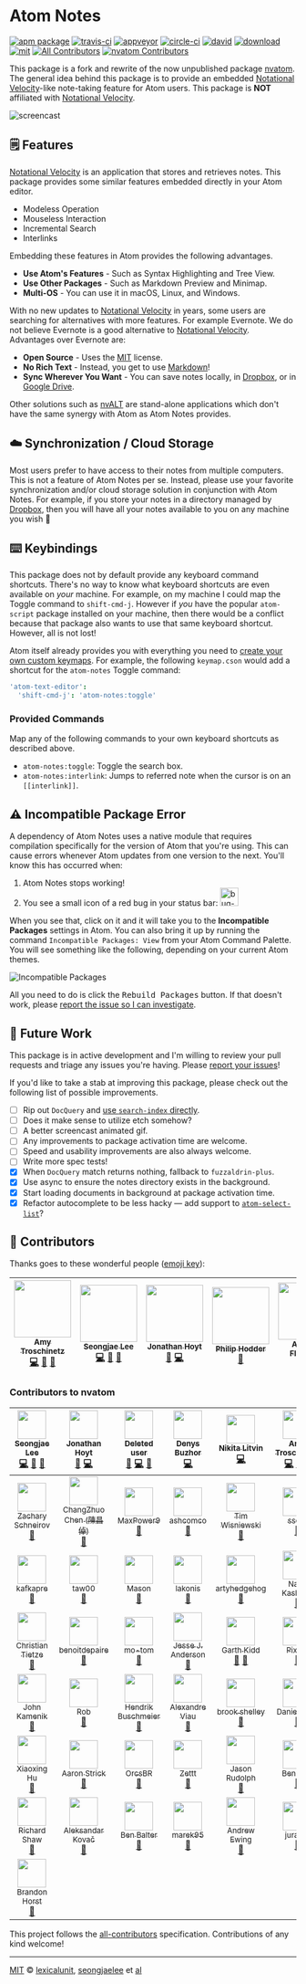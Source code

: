 # Atom Notes

[![apm package][apm-ver-link]][releases]
[![travis-ci][travis-ci-badge]][travis-ci]
[![appveyor][appveyor-badge]][appveyor]
[![circle-ci][circle-ci-badge]][circle-ci]
[![david][david-badge]][david]
[![download][dl-badge]][apm-pkg-link]
[![mit][mit-badge]][mit]
[![All Contributors][notes-contrib]](#-contributors)
[![nvatom Contributors][nvatom-contrib]][nvatom]

This package is a fork and rewrite of the now unpublished package
[nvatom][nvatom]. The general idea behind this package is to provide an embedded
[Notational Velocity][nv]-like note-taking feature for Atom users. This package
is **NOT** affiliated with [Notational Velocity][nv].

![screencast][screencast]

## 🗒️ Features

[Notational Velocity][nv] is an application that stores and retrieves notes.
This package provides some similar features embedded directly in your Atom
editor.

- Modeless Operation
- Mouseless Interaction
- Incremental Search
- Interlinks

Embedding these features in Atom provides the following advantages.

- **Use Atom's Features** - Such as Syntax Highlighting and Tree View.
- **Use Other Packages** - Such as Markdown Preview and Minimap.
- **Multi-OS** - You can use it in macOS, Linux, and Windows.

With no new updates to [Notational Velocity][nv] in years, some users are
searching for alternatives with more features. For example Evernote. We do not
believe Evernote is a good alternative to [Notational Velocity][nv]. Advantages
over Evernote are:

- **Open Source** - Uses the [MIT][mit] license.
- **No Rich Text** - Instead, you get to use [Markdown][md]!
- **Sync Wherever You Want** - You can save notes locally, in
  [Dropbox][dropbox], or in [Google Drive][drive].

Other solutions such as [nvALT][nvalt] are stand-alone applications which don't
have the same synergy with Atom as Atom Notes provides.

## ☁️ Synchronization / Cloud Storage

Most users prefer to have access to their notes from multiple computers. This is
not a feature of Atom Notes per se. Instead, please use your favorite
synchronization and/or cloud storage solution in conjunction with Atom Notes.
For example, if you store your notes in a directory managed by
[Dropbox][dropbox], then you will have all your notes available to you on any
machine you wish 🎉

## ⌨️ Keybindings

This package does not by default provide any keyboard command shortcuts. There's
no way to know what keyboard shortcuts are even available on *your* machine. For
example, on my machine I could map the Toggle command to `shift-cmd-j`. However
if *you* have the popular `atom-script` package installed on your machine, then
there would be a conflict because that package also wants to use that same
keyboard shortcut. However, all is not lost!

Atom itself already provides you with everything you need to
[create your own custom keymaps][keymaps]. For example, the following
`keymap.cson` would add a shortcut for the `atom-notes` Toggle command:

```cson
'atom-text-editor':
  'shift-cmd-j': 'atom-notes:toggle'
```

### Provided Commands

Map any of the following commands to your own keyboard shortcuts as described
above.

- `atom-notes:toggle`: Toggle the search box.
- `atom-notes:interlink`: Jumps to referred note when the cursor is on
  an `[[interlink]]`.

## ⚠️ Incompatible Package Error

A dependency of Atom Notes uses a native module that requires compilation
specifically for the version of Atom that you're using. This can cause errors
whenever Atom updates from one version to the next. You'll know this has
occurred when:

1. Atom Notes stops working!
2. You see a small icon of a red bug in your status bar: <img width="32" alt="bug-icon" src="https://user-images.githubusercontent.com/1903876/28801085-7addf59c-7615-11e7-88e4-81e20121ec63.png">

When you see that, click on it and it will take you to the
**Incompatible Packages** settings in Atom. You can also bring it up by running
the command `Incompatible Packages: View` from your Atom Command Palette. You
will see something like the following, depending on your current Atom themes.

![Incompatible Packages][incompatible]

All you need to do is click the <kbd>Rebuild Packages</kbd> button. If that
doesn't work, please [report the issue so I can investigate][issues].

## 🔮 Future Work

This package is in active development and I'm willing to review your pull
requests and triage any issues you're having. Please
[report your issues][issues]!

If you'd like to take a stab at improving this package, please check out the
following list of possible improvements.

- [ ] Rip out `DocQuery` and [use `search-index` directly](use-search-index).
- [ ] Does it make sense to utilize etch somehow?
- [ ] A better screencast animated gif.
- [ ] Any improvements to package activation time are welcome.
- [ ] Speed and usability improvements are also always welcome.
- [ ] Write more spec tests!
- [x] When `DocQuery` match returns nothing, fallback to `fuzzaldrin-plus`.
- [x] Use async to ensure the notes directory exists in the background.
- [x] Start loading documents in background at package activation time.
- [x] Refactor autocomplete to be less hacky &mdash; add support to
  [`atom-select-list`][autocomplete]?

## 💖 Contributors

Thanks goes to these wonderful people ([emoji key][emoji-key]):

<!-- ALL-CONTRIBUTORS-LIST:START - Do not remove or modify this section -->
| [<img src="https://avatars1.githubusercontent.com/u/1903876?v=4" width="100px;"/><br /><sub>Amy Troschinetz</sub>](http://lexicalunit.com)<br />[💻](https://github.com/lexicalunit/atom-notes/commits?author=lexicalunit "Code") [📖](https://github.com/lexicalunit/atom-notes/commits?author=lexicalunit "Documentation") [🐛](https://github.com/lexicalunit/atom-notes/issues?q=author%3Alexicalunit "Bug reports") | [<img src="https://avatars1.githubusercontent.com/u/948301?v=4" width="100px;"/><br /><sub>Seongjae Lee</sub>](http://bluebrown.net)<br />[💻](https://github.com/lexicalunit/atom-notes/commits?author=seongjaelee "Code") [📖](https://github.com/lexicalunit/atom-notes/commits?author=seongjaelee "Documentation") [🐛](https://github.com/lexicalunit/atom-notes/issues?q=author%3Aseongjaelee "Bug reports") | [<img src="https://avatars1.githubusercontent.com/u/623?v=4" width="100px;"/><br /><sub>Jonathan Hoyt</sub>](http://theprogrammingbutler.com)<br />[🐛](https://github.com/lexicalunit/atom-notes/issues?q=author%3Ajonmagic "Bug reports") [💻](https://github.com/lexicalunit/atom-notes/commits?author=jonmagic "Code") | [<img src="https://avatars1.githubusercontent.com/u/6660636?v=4" width="100px;"/><br /><sub>Philip Hodder</sub>](http://www.encodis.com)<br />[🐛](https://github.com/lexicalunit/atom-notes/issues?q=author%3Aphilip-hodder "Bug reports") | [<img src="https://avatars1.githubusercontent.com/u/1546080?v=4" width="100px;"/><br /><sub>A. Lloyd Flanagan</sub>](http://adrian-l-flanagan.herokuapp.com)<br />[🐛](https://github.com/lexicalunit/atom-notes/issues?q=author%3Aalflanagan "Bug reports") | [<img src="https://avatars2.githubusercontent.com/u/31057217?v=4" width="100px;"/><br /><sub>webdev-skynet</sub>](https://github.com/webdev-skynet)<br />[🐛](https://github.com/lexicalunit/atom-notes/issues?q=author%3Awebdev-skynet "Bug reports") | [<img src="https://avatars0.githubusercontent.com/u/9479788?v=4" width="100px;"/><br /><sub>lakonis</sub>](https://github.com/lakonis)<br />[🐛](https://github.com/lexicalunit/atom-notes/issues?q=author%3Alakonis "Bug reports") |
| :---: | :---: | :---: | :---: | :---: | :---: | :---: |
<!-- ALL-CONTRIBUTORS-LIST:END -->

### Contributors to nvatom

| [<img src="https://avatars1.githubusercontent.com/u/948301?v=4" width="50px;"/><br /><sub>Seongjae Lee</sub>](http://bluebrown.net)<br />[💻](https://github.com/seongjaelee/nvatom/commits?author=seongjaelee "Code") [📖](https://github.com/seongjaelee/nvatom/commits?author=seongjaelee "Documentation") [🐛](https://github.com/seongjaelee/nvatom/issues?q=author%3Aseongjaelee "Bug reports") | [<img src="https://avatars1.githubusercontent.com/u/623?v=4" width="50px;"/><br /><sub>Jonathan Hoyt</sub>](http://theprogrammingbutler.com)<br />[🐛](https://github.com/seongjaelee/nvatom/issues?q=author%3Ajonmagic "Bug reports") [💻](https://github.com/seongjaelee/nvatom/commits?author=jonmagic "Code") | [<img src="https://avatars3.githubusercontent.com/u/10137?v=4" width="50px;"/><br /><sub>Deleted user</sub>](https://github.com/ghost)<br />[🐛](https://github.com/seongjaelee/nvatom/issues?q=author%3Aghost "Bug reports") [💻](https://github.com/seongjaelee/nvatom/commits?author=ghost "Code") [📖](https://github.com/seongjaelee/nvatom/commits?author=ghost "Documentation") | [<img src="https://avatars3.githubusercontent.com/u/3911882?v=4" width="50px;"/><br /><sub>Denys Buzhor</sub>](https://github.com/geksilla)<br />[💻](https://github.com/seongjaelee/nvatom/commits?author=geksilla "Code") | [<img src="https://avatars2.githubusercontent.com/u/4950036?v=4" width="50px;"/><br /><sub>Nikita Litvin</sub>](https://github.com/deltaidea)<br />[💻](https://github.com/seongjaelee/nvatom/commits?author=deltaidea "Code") | [<img src="https://avatars1.githubusercontent.com/u/1903876?v=4" width="50px;"/><br /><sub>Amy Troschinetz</sub>](http://lexicalunit.com)<br />[💻](https://github.com/seongjaelee/nvatom/commits?author=lexicalunit "Code") [📖](https://github.com/seongjaelee/nvatom/commits?author=lexicalunit "Documentation") [🐛](https://github.com/seongjaelee/nvatom/issues?q=author%3Alexicalunit "Bug reports") | [<img src="https://avatars3.githubusercontent.com/u/326587?v=4" width="50px;"/><br /><sub>Max Brunsfeld</sub>](https://github.com/maxbrunsfeld)<br />[🐛](https://github.com/seongjaelee/nvatom/issues?q=author%3Amaxbrunsfeld "Bug reports") |
| :---: | :---: | :---: | :---: | :---: | :---: | :---: |
| [<img src="https://avatars1.githubusercontent.com/u/123837?v=4" width="50px;"/><br /><sub>Zachary Schneirov</sub>](http://notational.net/)<br />[🐛](https://github.com/seongjaelee/nvatom/issues?q=author%3Ascrod "Bug reports") | [<img src="https://avatars0.githubusercontent.com/u/98758?v=4" width="50px;"/><br /><sub>ChangZhuo Chen (陳昌倬)</sub>](http://czchen.info)<br />[🐛](https://github.com/seongjaelee/nvatom/issues?q=author%3Aczchen "Bug reports") | [<img src="https://avatars0.githubusercontent.com/u/1761899?v=4" width="50px;"/><br /><sub>MaxPower9</sub>](https://github.com/MaxPower9)<br />[🐛](https://github.com/seongjaelee/nvatom/issues?q=author%3AMaxPower9 "Bug reports") | [<img src="https://avatars2.githubusercontent.com/u/27955787?v=4" width="50px;"/><br /><sub>ashcomco</sub>](https://github.com/ashcomco)<br />[🐛](https://github.com/seongjaelee/nvatom/issues?q=author%3Aashcomco "Bug reports") | [<img src="https://avatars3.githubusercontent.com/u/761444?v=4" width="50px;"/><br /><sub>Tim Wisniewski</sub>](http://timwis.com)<br />[🐛](https://github.com/seongjaelee/nvatom/issues?q=author%3Atimwis "Bug reports") | [<img src="https://avatars1.githubusercontent.com/u/684975?v=4" width="50px;"/><br /><sub>sseth</sub>](http://docs.flowr.space)<br />[🐛](https://github.com/seongjaelee/nvatom/issues?q=author%3Asahilseth "Bug reports") | [<img src="https://avatars1.githubusercontent.com/u/17050866?v=4" width="50px;"/><br /><sub>johjeff</sub>](https://github.com/johjeff)<br />[🐛](https://github.com/seongjaelee/nvatom/issues?q=author%3Ajohjeff "Bug reports") |
| [<img src="https://avatars0.githubusercontent.com/u/11411308?v=4" width="50px;"/><br /><sub>kafkapre</sub>](https://github.com/kafkapre)<br />[🐛](https://github.com/seongjaelee/nvatom/issues?q=author%3Akafkapre "Bug reports") | [<img src="https://avatars0.githubusercontent.com/u/6908872?v=4" width="50px;"/><br /><sub>taw00</sub>](https://keybase.io/toddwarner)<br />[🐛](https://github.com/seongjaelee/nvatom/issues?q=author%3Ataw00 "Bug reports") | [<img src="https://avatars2.githubusercontent.com/u/14668027?v=4" width="50px;"/><br /><sub>Mason</sub>](http://lantay.github.io/myportfolio)<br />[🐛](https://github.com/seongjaelee/nvatom/issues?q=author%3Alantay "Bug reports") | [<img src="https://avatars0.githubusercontent.com/u/9479788?v=4" width="50px;"/><br /><sub>lakonis</sub>](https://github.com/lakonis)<br />[🐛](https://github.com/seongjaelee/nvatom/issues?q=author%3Alakonis "Bug reports") | [<img src="https://avatars0.githubusercontent.com/u/7547929?v=4" width="50px;"/><br /><sub>artyhedgehog</sub>](https://github.com/artyhedgehog)<br />[🐛](https://github.com/seongjaelee/nvatom/issues?q=author%3Aartyhedgehog "Bug reports") | [<img src="https://avatars0.githubusercontent.com/u/2319626?v=4" width="50px;"/><br /><sub>Nabil Kashyap</sub>](http://www.nabilk.com)<br />[🐛](https://github.com/seongjaelee/nvatom/issues?q=author%3Abulbil "Bug reports") | [<img src="https://avatars2.githubusercontent.com/u/1843676?v=4" width="50px;"/><br /><sub>Jonathan Reeve</sub>](http://jonreeve.com)<br />[🐛](https://github.com/seongjaelee/nvatom/issues?q=author%3AJonathanReeve "Bug reports") |
| [<img src="https://avatars3.githubusercontent.com/u/59080?v=4" width="50px;"/><br /><sub>Christian Tietze</sub>](http://christiantietze.de)<br />[🐛](https://github.com/seongjaelee/nvatom/issues?q=author%3ADivineDominion "Bug reports") | [<img src="https://avatars2.githubusercontent.com/u/3273868?v=4" width="50px;"/><br /><sub>benoitdepaire</sub>](https://github.com/benoitdepaire)<br />[🐛](https://github.com/seongjaelee/nvatom/issues?q=author%3Abenoitdepaire "Bug reports") | [<img src="https://avatars0.githubusercontent.com/u/13486049?v=4" width="50px;"/><br /><sub>mo-tom</sub>](https://github.com/mo-tom)<br />[🐛](https://github.com/seongjaelee/nvatom/issues?q=author%3Amo-tom "Bug reports") | [<img src="https://avatars0.githubusercontent.com/u/8367129?v=4" width="50px;"/><br /><sub>Jesse J. Anderson</sub>](https://github.com/jessejanderson)<br />[🐛](https://github.com/seongjaelee/nvatom/issues?q=author%3Ajessejanderson "Bug reports") | [<img src="https://avatars2.githubusercontent.com/u/15906?v=4" width="50px;"/><br /><sub>Garth Kidd</sub>](https://github.com/garthk)<br />[📖](https://github.com/seongjaelee/nvatom/commits?author=garthk "Documentation") [🐛](https://github.com/seongjaelee/nvatom/issues?q=author%3Agarthk "Bug reports") | [<img src="https://avatars2.githubusercontent.com/u/6519351?v=4" width="50px;"/><br /><sub>PixelT</sub>](http://psdtohtml.ninja/)<br />[🐛](https://github.com/seongjaelee/nvatom/issues?q=author%3APixelT "Bug reports") | [<img src="https://avatars0.githubusercontent.com/u/4380600?v=4" width="50px;"/><br /><sub>Kris</sub>](https://github.com/kwouk)<br />[🐛](https://github.com/seongjaelee/nvatom/issues?q=author%3Akwouk "Bug reports") |
| [<img src="https://avatars1.githubusercontent.com/u/165914?v=4" width="50px;"/><br /><sub>John Kamenik</sub>](http://jkamenik.github.io)<br />[🐛](https://github.com/seongjaelee/nvatom/issues?q=author%3Ajkamenik "Bug reports") | [<img src="https://avatars1.githubusercontent.com/u/19962963?v=4" width="50px;"/><br /><sub>Rob</sub>](https://github.com/rsshel)<br />[🐛](https://github.com/seongjaelee/nvatom/issues?q=author%3Arsshel "Bug reports") | [<img src="https://avatars2.githubusercontent.com/u/122398?v=4" width="50px;"/><br /><sub>Hendrik Buschmeier</sub>](https://purl.org/net/hbuschme)<br />[🐛](https://github.com/seongjaelee/nvatom/issues?q=author%3Ahbuschme "Bug reports") | [<img src="https://avatars2.githubusercontent.com/u/2706882?v=4" width="50px;"/><br /><sub>Alexandre Viau</sub>](http://www.alexandreviau.net/)<br />[🐛](https://github.com/seongjaelee/nvatom/issues?q=author%3Aaviau "Bug reports") | [<img src="https://avatars0.githubusercontent.com/u/6990297?v=4" width="50px;"/><br /><sub>brook shelley</sub>](http://brookshelley.github.io)<br />[🐛](https://github.com/seongjaelee/nvatom/issues?q=author%3Abrookshelley "Bug reports") | [<img src="https://avatars2.githubusercontent.com/u/778457?v=4" width="50px;"/><br /><sub>Daniel Iwan</sub>](https://github.com/ivenhov)<br />[🐛](https://github.com/seongjaelee/nvatom/issues?q=author%3Aivenhov "Bug reports") | [<img src="https://avatars2.githubusercontent.com/u/4848043?v=4" width="50px;"/><br /><sub>Christopher Jones</sub>](http://onechrisjones.me)<br />[🐛](https://github.com/seongjaelee/nvatom/issues?q=author%3Aonechrisjones "Bug reports") |
| [<img src="https://avatars1.githubusercontent.com/u/1196745?v=4" width="50px;"/><br /><sub>Xiaoxing Hu</sub>](https://github.com/xiaoxinghu)<br />[🐛](https://github.com/seongjaelee/nvatom/issues?q=author%3Axiaoxinghu "Bug reports") | [<img src="https://avatars2.githubusercontent.com/u/7566896?v=4" width="50px;"/><br /><sub>Aaron Strick</sub>](https://github.com/strickinato)<br />[🐛](https://github.com/seongjaelee/nvatom/issues?q=author%3Astrickinato "Bug reports") | [<img src="https://avatars1.githubusercontent.com/u/16272380?v=4" width="50px;"/><br /><sub>OrcsBR</sub>](https://github.com/OrcsBR)<br />[🐛](https://github.com/seongjaelee/nvatom/issues?q=author%3AOrcsBR "Bug reports") | [<img src="https://avatars0.githubusercontent.com/u/42497?v=4" width="50px;"/><br /><sub>Zettt</sub>](http://www.macosxscreencasts.com)<br />[🐛](https://github.com/seongjaelee/nvatom/issues?q=author%3AZettt "Bug reports") | [<img src="https://avatars3.githubusercontent.com/u/2988?v=4" width="50px;"/><br /><sub>Jason Rudolph</sub>](http://jasonrudolph.com)<br />[🐛](https://github.com/seongjaelee/nvatom/issues?q=author%3Ajasonrudolph "Bug reports") | [<img src="https://avatars2.githubusercontent.com/u/894119?v=4" width="50px;"/><br /><sub>Ben Guo</sub>](https://soundcloud.com/pastyou)<br />[🐛](https://github.com/seongjaelee/nvatom/issues?q=author%3Abenzguo "Bug reports") | [<img src="https://avatars1.githubusercontent.com/u/13602288?v=4" width="50px;"/><br /><sub>zettler</sub>](https://github.com/zettler)<br />[🐛](https://github.com/seongjaelee/nvatom/issues?q=author%3Azettler "Bug reports") |
| [<img src="https://avatars2.githubusercontent.com/u/695206?v=4" width="50px;"/><br /><sub>Richard Shaw</sub>](http://www.cita.utoronto.ca/~jrs65/)<br />[🐛](https://github.com/seongjaelee/nvatom/issues?q=author%3Ajrs65 "Bug reports") | [<img src="https://avatars0.githubusercontent.com/u/174563?v=4" width="50px;"/><br /><sub>Aleksandar Kovač</sub>](https://github.com/alex-kovac)<br />[🐛](https://github.com/seongjaelee/nvatom/issues?q=author%3Aalex-kovac "Bug reports") | [<img src="https://avatars3.githubusercontent.com/u/282759?v=4" width="50px;"/><br /><sub>Ben Balter</sub>](http://ben.balter.com)<br />[🐛](https://github.com/seongjaelee/nvatom/issues?q=author%3Abenbalter "Bug reports") | [<img src="https://avatars3.githubusercontent.com/u/8494040?v=4" width="50px;"/><br /><sub>marek95</sub>](https://github.com/marek95)<br />[🐛](https://github.com/seongjaelee/nvatom/issues?q=author%3Amarek95 "Bug reports") | [<img src="https://avatars2.githubusercontent.com/u/5033161?v=4" width="50px;"/><br /><sub>Andrew Ewing</sub>](http://aewing.io)<br />[🐛](https://github.com/seongjaelee/nvatom/issues?q=author%3Aaewing "Bug reports") | [<img src="https://avatars1.githubusercontent.com/u/2896799?v=4" width="50px;"/><br /><sub>juranta</sub>](https://github.com/juranta)<br />[🐛](https://github.com/seongjaelee/nvatom/issues?q=author%3Ajuranta "Bug reports") | [<img src="https://avatars0.githubusercontent.com/u/910132?v=4" width="50px;"/><br /><sub>wolfromm</sub>](https://github.com/wolfromm)<br />[🐛](https://github.com/seongjaelee/nvatom/issues?q=author%3Awolfromm "Bug reports") |
| [<img src="https://avatars0.githubusercontent.com/u/1938545?v=4" width="50px;"/><br /><sub>Brandon Horst</sub>](http://brandonhorst.me)<br />[🐛](https://github.com/seongjaelee/nvatom/issues?q=author%3Abrandonhorst "Bug reports") |

This project follows the [all-contributors][all-contributors]
specification. Contributions of any kind welcome!

---

[MIT][mit] © [lexicalunit][lexicalunit], [seongjaelee][seongjaelee] et [al][contributors]

[mit]:              http://opensource.org/licenses/MIT
[lexicalunit]:      http://github.com/lexicalunit
[seongjaelee]:      http://github.com/seongjaelee
[contributors]:     https://github.com/lexicalunit/atom-notes/graphs/contributors
[releases]:         https://github.com/lexicalunit/atom-notes/releases
[mit-badge]:        https://img.shields.io/apm/l/atom-notes.svg
[apm-pkg-link]:     https://atom.io/packages/atom-notes
[apm-ver-link]:     https://img.shields.io/apm/v/atom-notes.svg
[dl-badge]:         http://img.shields.io/apm/dm/atom-notes.svg
[travis-ci-badge]:  https://travis-ci.org/lexicalunit/atom-notes.svg?branch=master
[travis-ci]:        https://travis-ci.org/lexicalunit/atom-notes
[appveyor]:         https://ci.appveyor.com/project/lexicalunit/atom-notes?branch=master
[appveyor-badge]:   https://ci.appveyor.com/api/projects/status/a4fcn60mhewef9r0/branch/master?svg=true
[circle-ci]:        https://circleci.com/gh/lexicalunit/atom-notes/tree/master
[circle-ci-badge]:  https://circleci.com/gh/lexicalunit/atom-notes/tree/master.svg?style=shield
[david-badge]:      https://david-dm.org/lexicalunit/atom-notes.svg
[david]:            https://david-dm.org/lexicalunit/atom-notes
[issues]:           https://github.com/lexicalunit/atom-notes/issues
[emoji-key]:        https://github.com/kentcdodds/all-contributors#emoji-key
[all-contributors]: https://github.com/kentcdodds/all-contributors
[notes-contrib]:    https://img.shields.io/badge/all_contributors-7-orange.svg?style=shield
[nvatom-contrib]:   https://img.shields.io/badge/nvatom_contributors-50-orange.svg?style=shield

[nvatom]:           https://github.com/seongjaelee/nvatom
[nv]:               http://notational.net/
[md]:               http://daringfireball.net/projects/markdown/
[keymaps]:          http://flight-manual.atom.io/using-atom/sections/basic-customization/#customizing-keybindings
[screencast]:       https://user-images.githubusercontent.com/1903876/28757512-67bb005c-754a-11e7-99bd-5babb98ac056.gif
[autocomplete]:     https://github.com/atom/atom-select-list/issues/12
[nvalt]:            http://brettterpstra.com/projects/nvalt/
[dropbox]:          https://www.dropbox.com
[drive]:            https://www.google.com/drive/
[bug-icon]:         https://user-images.githubusercontent.com/1903876/28800778-e8023f22-7613-11e7-9843-bf7b4b1be17a.png
[incompatible]:     https://user-images.githubusercontent.com/1903876/28801648-1f0d8018-7618-11e7-8b0a-f3f93b2fca7b.png
[use-search-index]: https://github.com/seongjaelee/nvatom/issues/35#issuecomment-143653832

